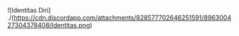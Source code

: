 ![Identitas Diri] ./(https://cdn.discordapp.com/attachments/828577702646251591/896300427304378408/Identitas.png)
